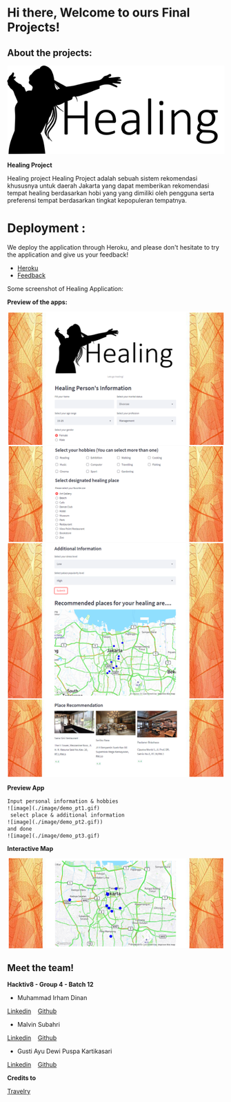 # Hi there, Welcome to ours Final Projects!

## About the projects:

![alt text](./image/healing.png)

**Healing Project**

Healing project
Healing Project adalah sebuah sistem rekomendasi  khususnya untuk daerah Jakarta yang dapat memberikan rekomendasi tempat healing berdasarkan hobi yang yang dimiliki oleh pengguna serta preferensi tempat berdasarkan tingkat kepopuleran tempatnya.

# Deployment : 

We deploy the application through Heroku, and please don't hesitate to try the application and give us your feedback!

- [Heroku](https://healing-fp-ftds12-g4.herokuapp.com/)
- [Feedback](https://forms.gle/KTWkL3hft8odWD3i9)

Some screenshot of Healing Application:

**Preview of the apps:**

![image](./image/Section1.png)
![image](./image/Section2.png)
![image](./image/Section3.png)
![image](./image/Section4.png)

**Preview App**
```
Input personal information & hobbies
![image](./image/demo_pt1.gif)
 select place & additional information
![image](./image/demo_pt2.gif))
and done
![image](./image/demo_pt3.gif)
```

**Interactive Map**

![image](./image/map.png)

## Meet the team!

**Hacktiv8 - Group 4 - Batch 12**

- Muhammad Irham Dinan

[Linkedin](https://www.linkedin.com/in/dinanirham/)
&nbsp;&nbsp;
[Github](github.com/dinanirham)

- Malvin Subahri

[Linkedin](https://www.linkedin.com/in/malvinsubahri/)
&nbsp;&nbsp;
[Github](https://github.com/Malvinsubahri)

- Gusti Ayu Dewi Puspa Kartikasari

[Linkedin](https://www.linkedin.com/in/gusti-ayu-dewi-puspa-k/)
&nbsp;&nbsp;
[Github](https://github.com/DepusBuana)

**Credits to**

[Travelry](https://github.com/nirwanar/final_project)